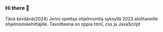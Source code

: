 ### Hi there 👋
Tänä keväänä(2024) Jenni opettaa ohjelmointia syksyllä 2023 aloittaneille ohjelmistokehittäjille.
Tavoitteena on oppia html, css ja JavaScript

<!--
**digiopejenni/digiopejenni** is a ✨ _special_ ✨ repository because its `README.md` (this file) appears on your GitHub profile.

Here are some ideas to get you started:

- 🔭 I’m currently working on ...
- 🌱 I’m currently learning ...
- 👯 I’m looking to collaborate on ...
- 🤔 I’m looking for help with ...
- 💬 Ask me about ...
- 📫 How to reach me: ...
- 😄 Pronouns: ...
- ⚡ Fun fact: ...
-->
